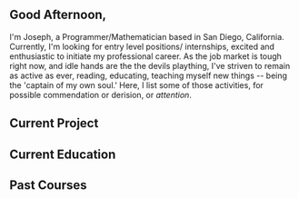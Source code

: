 ## Good Afternoon,
I'm Joseph, a Programmer/Mathematician based in San Diego, California. Currently, I'm looking for
entry level positions/ internships, excited and enthusiastic to initiate my professional career.
As the job market is tough right now, and idle hands are the the devils plaything, I've striven to
remain as active as ever, reading, educating, teaching myself new things -- being the 'captain of my own soul.'
Here, I list some of those activities, for possible commendation or derision, or *attention*.
## Current Project

## Current Education

##

## Past Courses



